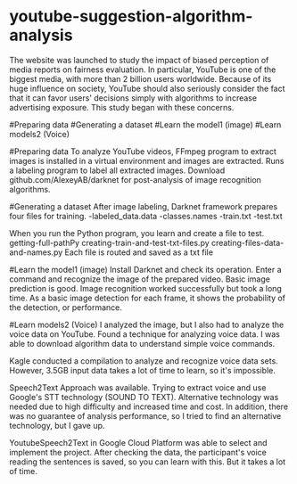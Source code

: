 # youtube-suggestion-algorithm-analysis
The website was launched to study the impact of biased perception of media reports on fairness evaluation. In particular, YouTube is one of the biggest media, with more than 2 billion users worldwide. Because of its huge influence on society, YouTube should also seriously consider the fact that it can favor users' decisions simply with algorithms to increase advertising exposure. This study began with these concerns.

#Preparing data
#Generating a dataset
#Learn the model1 (image)
#Learn models2 (Voice)

#Preparing data
To analyze YouTube videos, FFmpeg program to extract images is installed in a virtual environment and images are extracted.
Runs a labeling program to label all extracted images.
Download github.com/AlexeyAB/darknet for post-analysis of image recognition algorithms.

#Generating a dataset
After image labeling, Darknet framework prepares four files for training.
-labeled_data.data
-classes.names
-train.txt
-test.txt

When you run the Python program, you learn and create a file to test.
getting-full-pathPy
creating-train-and-test-txt-files.py
creating-files-data-and-names.py
Each file is routed and saved as a txt file

#Learn the model1 (image)
Install Darknet and check its operation.
Enter a command and recognize the image of the prepared video.
Basic image prediction is good.
Image recognition worked successfully but took a long time.
As a basic image detection for each frame, it shows the probability of the detection, or performance.

#Learn models2 (Voice)
I analyzed the image, but I also had to analyze the voice data on YouTube.
Found a technique for analyzing voice data.
I was able to download algorithm data to understand simple voice commands.

Kagle conducted a compilation to analyze and recognize voice data sets.
However, 3.5GB input data takes a lot of time to learn, so it's impossible.

Speech2Text Approach was available.
Trying to extract voice and use Google's STT technology (SOUND TO TEXT).
Alternative technology was needed due to high difficulty and increased time and cost.
In addition, there was no guarantee of analysis performance, so I tried to find an alternative technology, but I gave up.

YoutubeSpeech2Text in Google Cloud Platform was able to select and implement the project.
After checking the data, the participant's voice reading the sentences is saved, so you can learn with this.
But it takes a lot of time.

